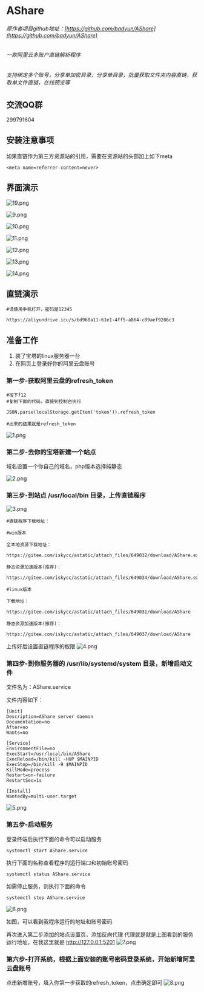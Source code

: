 # AShare 
###### 原作者项目github地址：[https://github.com/badyun/AShare](https://github.com/badyun/AShare)
###### 一款阿里云多账户直链解析程序
###### 支持绑定多个账号，分享单加密目录，分享单目录，批量获取文件夹内容直链，获取单文件直链，在线预览等

## 交流QQ群
299791604

## 安装注意事项
如果直链作为第三方资源站的引用，需要在资源站的头部加上如下meta
```
<meta name=referrer content=never>
```
## 界面演示
![19.png](https://cdn.jsdelivr.net/gh/iskycc/astatic/pic/1.png)

![9.png](https://cdn.jsdelivr.net/gh/iskycc/astatic/pic/2.png)

![10.png](https://cdn.jsdelivr.net/gh/iskycc/astatic/pic/3.png)

![11.png](https://cdn.jsdelivr.net/gh/iskycc/astatic/pic/4.png)

![12.png](https://cdn.jsdelivr.net/gh/iskycc/astatic/pic/5.png)

![13.png](https://cdn.jsdelivr.net/gh/iskycc/astatic/pic/6.png)

![14.png](https://cdn.jsdelivr.net/gh/iskycc/astatic/pic/7.png)


## 直链演示
```
#请使用手机打开，密码是12345

https://aliyundrive.icu/s/bd960a11-61e1-4ff5-a864-c89aef9286c3
```

## 准备工作

1. 装了宝塔的linux服务器一台
2. 在网页上登录好你的阿里云盘账号

### 第一步-获取阿里云盘的refresh_token

```
#按下f12
#复制下面的代码，直接到控制台执行

JSON.parse(localStorage.getItem('token')).refresh_token

#出来的结果就是refresh_token
```

![1.png](https://cdn.jsdelivr.net/gh/iskycc/astatic/pic1/1.png)


### 第二步-去你的宝塔新建一个站点

域名设置一个你自己的域名，php版本选择纯静态

![2.png](https://cdn.jsdelivr.net/gh/iskycc/astatic/pic1/2.png)


### 第三步-到站点 /usr/local/bin 目录，上传直链程序
![3.png](https://cdn.jsdelivr.net/gh/iskycc/astatic/pic1/3.png)

```
#直链程序下载地址：

#win版本

全本地资源下载地址：

https://gitee.com/iskycc/astatic/attach_files/649032/download/AShare.exe

静态资源加速版本(推荐)：

https://gitee.com/iskycc/astatic/attach_files/649034/download/AShare.exe

#linux版本

下载地址：

https://gitee.com/iskycc/astatic/attach_files/649031/download/AShare

静态资源加速版本(推荐)：

https://gitee.com/iskycc/astatic/attach_files/649037/download/AShare
```

上传好后设置直链程序的权限
![4.png](https://cdn.jsdelivr.net/gh/iskycc/astatic/pic1/4.png)

### 第四步-到你服务器的 /usr/lib/systemd/system 目录，新增启动文件

文件名为：AShare.service

文件内容如下：

```
[Unit]
Description=AShare server daemon
Documentation=no
After=no
Wants=no

[Service]
EnvironmentFile=no
ExecStart=/usr/local/bin/AShare
ExecReload=/bin/kill -HUP $MAINPID
ExecStop=/bin/kill -9 $MAINPID
KillMode=process
Restart=on-failure
RestartSec=1s

[Install]
WantedBy=multi-user.target
```
![5.png](https://cdn.jsdelivr.net/gh/iskycc/astatic/pic1/5.png)

### 第五步-启动服务
登录终端后执行下面的命令可以启动服务

```
systemctl start AShare.service
```


执行下面的名称查看程序的运行端口和初始账号密码
```
systemctl status AShare.service
```

如需停止服务，则执行下面的命令
```
systemctl stop AShare.service
```
![6.png](https://cdn.jsdelivr.net/gh/iskycc/astatic/pic1/6.png)

如图，可以看到我程序运行的地址和账号密码

再次进入第二步添加的站点设置页，添加反向代理
代理就是就是上图看到的服务运行地址，在我这里就是
http://127.0.0.1:5201
![7.png](https://cdn.jsdelivr.net/gh/iskycc/astatic/pic1/7.png)

### 第六步-打开系统，根据上面安装的账号密码登录系统，开始新增阿里云盘账号

点击新增账号，填入你第一步获取的refresh_token，点击确定即可
![8.png](https://cdn.jsdelivr.net/gh/iskycc/astatic/pic1/8.png)

